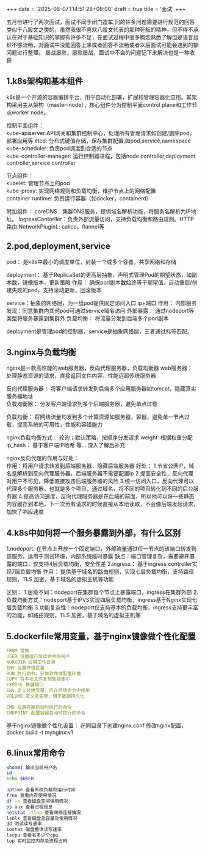+++
date = '2025-06-07T14:51:28+08:00'
draft = true
title = '面试'
+++

五月份进行了两次面试，面试不同于闭门造车,问的许多问题需要进行规范的回答类似于八股文之类的，虽然我很不喜欢八股文代表的那种死板的精神，但不得不承认在对于基础知识的掌握有许多不足，在面试过程中很多概念熟悉了解但是语言组织不够流畅，对面试中没能回答上来或者回答不流畅或者以后面试可能会遇到的额问题进行整理。
屡战屡败，屡败屡战，面试中不会的问题记下来解决也是一种收获

## 1.k8s架构和基本组件
k8s是一个开源的容器编排平台，用于自动化部署，扩展和管理容器化应用。其架构采用主从架构（master-node），核心组件分为控制平面control plane和工作节点worker node。  

控制平面组件：  
kube-apiserver:API网关和集群控制中心，处理所有管理请求如创建/删除pod，部署应用等
etcd: 分布式键值存储，保存集群配置,如pod,service,namespace  
kube-scheduler: 负责pod调度到合适的节点  
kube-controller-manager: 运行控制器进程，包括node controller,deployment controller,service controller
  
节点组件：  
kubelet: 管理节点上的pod  
kube-proxy: 实现网络规则和负载均衡，维护节点上的网络配置  
container runtime: 负责运行容器（如docker，containerd）
  
附加组件： 
coreDNS：集群DNS服务，提供域名解析功能，将服务名解析为IP地址。
IngressContorller：负责外部流量访问，支持负载均衡和路由规则。HTTP路由
NetworkPluginL: calico，flannel等

## 2.pod,deployment,service
pod： 是k8s中最小的调度单位，封装一个或多个容器，共享网络和存储
  
deployment： 基于ReplicaSet的更高层抽象，声明式管理Pod的期望状态，如副本数，镜像版本，更新策略
作用： 确保pod副本数始终等于期望值，自动重启/创建失败的pod，支持滚动更新，回滚版本  

service：抽象的网络层，为一组pod提供固定访问入口 ip+端口 
作用：
内部服务发现：同意集群内其他pod可通过service域名访问
外部暴露： 通过nodeport等类型将服务暴露到集群外
负载均衡： 将流量分发到后端多个pod副本

deployment是管理pod的控制器，service是抽象网络层，三者通过标签匹配。

## 3.nginx与负载均衡
nginx是一款高性能的web服务器，反向代理服务器，负载均衡器
web服务器： 处理静态资源的请求，直接返回文件内容，性能远超传统服务器    

反向代理服务器： 将客户端请求转发到后端多个应用服务器如tomcat，隐藏真实服务器地址  
负载均衡器： 分发客户端请求到多个后端服务器，避免单点过载

负载均衡： 将网络流量均发到多个计算资源如服务器，容器，避免单一节点过载，提高系统的可用性，性能和容错能力

nginx负载均衡方式：
轮询；默认策略，按顺序分发请求
weight: 根据权重分配
ip_hash： 基于客户端IP哈希
等....深入了解后补充

nginx反向代理的作用与好处：  
作用：将用户请求转发到后端服务器，隐藏后端服务器
好处：
1.节省公网IP，域名是解析到反向代理服务器，后端服务器不需要配置ip
2.提高安全性，反向代理对用户不可见，降低直接攻击后端服务器的风险
3.统一访问入口，反向代理可以代理多个服务器，也就是多个项目，通过域名，将不同的项目转化到不同的后台服务器
4.提高访问速度，反向代理服务器是在后端的前面，所以他可以将一些静态内容缓存到本地，下一次再有请求的时候直接从本地读取，不会像后端发起请求，加快了响应速度  

## 4.k8s中如何将一个服务暴露到外部，有什么区别
1.nodeport: 在节点上开放一个固定端口，外部流量通过任一节点的该端口转发到该服务，适用于测试环境，内部系统临时暴露
缺点：端口管理复杂，需要避开暴露的端口，仅支持4层负载均衡，安全性差
2.ingress： 基于ingress controller实现7层负载均衡
作用： 提供基于域名的路由规则，实现七层负载均衡，支持路径规则，TLS 加密，基于域名的虚拟主机等功能   

区别：
1.层级不同：nodeport在集群每个节点上暴露端口，ingress在集群外部
2.负载均衡方式：nodeport基于IPVS实现四层负载均衡，ingress基于Nginx实现七层负载均衡
3.功能复杂性：nodeport仅支持基本的负载均衡，ingress支持更丰富的功能，如路由规则，TLS 加密，基于域名的虚拟主机等

## 5.dockerfile常用变量，基于nginx镜像做个性化配置
```yaml
FROM 镜像
USER 设置运行后续命令的用户
WORKDIR 设置工作目录
ENV 设置环境变量
RUN 执行命令，安装软件或配置环境
COPY 将本地文件复制到镜像中
EXPOSE 暴露端口
ENV 定义环境变量，可在后续命令中使用
VOLUME 定义匿名卷，用于数据持久化

CMD 设置容器启动时执行的命令
ENDPOINT 配置容器启动时执行的命令
```
基于nginx镜像做个性化设置：
在同目录下创建nginx.conf 修改nginx配置，docker build -t mynginx:v1

## 6.linux常用命令
```bash
whoami 输出当前用户名
id
echo $USER

uptime 查看系统负载和运行时间
free 查看内存使用情况
df -h 查看磁盘空间使用情况
ps aux 查看进程信息
netstat -tlnp 查看网络连接情况
lsblk 查看磁盘总容量及使用情况
dd 测试读写速率
iostat 磁盘整体读写速率
lscpu 查看有多少个cpu
top 实时监控内存及进程占用
```
